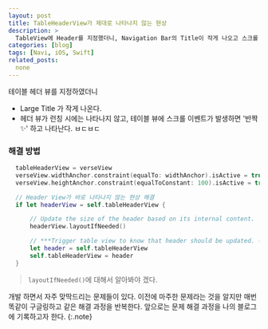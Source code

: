 ```yaml
---
layout: post
title: TableHeaderView가 제대로 나타나지 않는 현상
description: >
  TableView에 Header를 지정했더니, Navigation Bar의 Title이 작게 나오고 스크롤 이벤트가 발생하기 전까지 숨겨져 있는 현상 해결 방법
categories: [blog]
tags: [Navi, iOS, Swift]
related_posts:
  none
---
```




테이블 헤더 뷰를 지정하였더니
 - Large Title 가 작게 나온다.
 - 헤더 뷰가 런칭 시에는 나타나지 않고, 테이블 뷰에 스크롤 이벤트가 발생하면 '반짝✨' 하고 나타난다. ㅂㄷㅂㄷ

### 해결 방법


``` swift
  tableHeaderView = verseView
  verseView.widthAnchor.constraint(equalTo: widthAnchor).isActive = true
  verseView.heightAnchor.constraint(equalToConstant: 100).isActive = true

  // Header View가 바로 나타나지 않는 현상 해결
  if let headerView = self.tableHeaderView {

      // Update the size of the header based on its internal content.
      headerView.layoutIfNeeded()

      // ***Trigger table view to know that header should be updated. -> 신박하다!!!
      let header = self.tableHeaderView
      self.tableHeaderView = header
  }

```

> `layoutIfNeeded()`에 대해서 알아봐야 겠다.

개발 하면서 자주 맞딱드리는 문제들이 있다. 이전에 마주한 문제라는 것을 알지만 매번 똑같이 구글링하고 같은 해결 과정을 반복한다. 앞으로는 문제 해결 과정을 나의 블로그에 기록하고자 한다.
{:.note}
